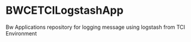 # BWCETCILogstashApp
Bw Applications repository for logging message using logstash from TCI Environment
